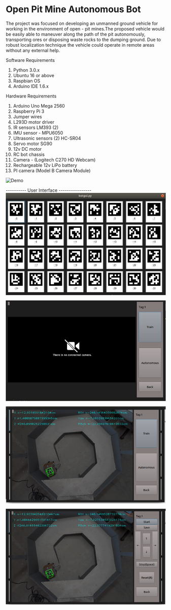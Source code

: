 # Open Pit Mine Autonomous Bot

The project was focused on developing an unmanned ground vehicle for working in the environment of open - pit mines.The proposed vehicle would be easily able to maneuver along the path of the pit autonomously, transporting ores or disposing waste rocks to the dumping ground. Due to robust localization technique the vehicle could operate in remote areas without any external help.

Software Requirements

1. Python 3.0.x
2. Ubuntu 16 or above
3. Raspbian OS
4. Arduino IDE 1.6.x

Hardware Requirements

1. Arduino Uno Mega 2560
2. Raspberry Pi 3
3. Jumper wires
4. L293D motor driver
5. IR sensors LM393 (2)
6. IMU sensor - MPU6050
7. Ultrasonic sensors (2) HC-SR04
8. Servo motor SG90
9. 12v DC motor
10. RC bot chassis
11. Camera - (Logitech C270 HD Webcam)
12. Rechargeable 12v LiPo battery
13. PI camera (Model B Camera Module)



![Demo](Images/Demo.gif)

---------- User Interface ----------------
![UI](Images/UI1.png)

![UI](Images/UI2.png)

![UI](Images/UI3.png)

![UI](Images/UI4.png)


